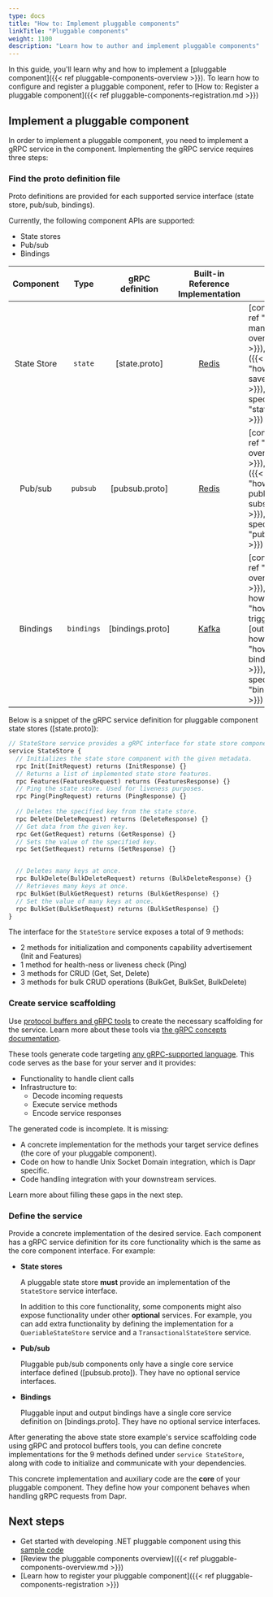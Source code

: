 ```yaml
---
type: docs
title: "How to: Implement pluggable components"
linkTitle: "Pluggable components"
weight: 1100
description: "Learn how to author and implement pluggable components"
---
```


In this guide, you'll learn why and how to implement a [pluggable component]({{< ref pluggable-components-overview >}}). To learn how to configure and register a pluggable component, refer to [How to: Register a pluggable component]({{< ref pluggable-components-registration.md >}})

## Implement a pluggable component

In order to implement a pluggable component, you need to implement a gRPC service in the component. Implementing the gRPC service requires three steps:

### Find the proto definition file

Proto definitions are provided for each supported service interface (state store, pub/sub, bindings).

Currently, the following component APIs are supported:

- State stores
- Pub/sub
- Bindings

|  Component  |    Type    | gRPC definition  |                       Built-in Reference Implementation                        | Docs                                                                                                                                                                  |
| :---------: | :--------: | :--------------: | :----------------------------------------------------------------------------: | --------------------------------------------------------------------------------------------------------------------------------------------------------------------- |
| State Store |  `state`   |  [state.proto]   |  [Redis](https://github.com/dapr/components-contrib/tree/master/state/redis)   | [concept]({{< ref "state-management-overview" >}}), [howto]({{< ref "howto-get-save-state" >}}), [api spec]({{< ref "state_api" >}})                                        |
|   Pub/sub   |  `pubsub`  |  [pubsub.proto]  |  [Redis](https://github.com/dapr/components-contrib/tree/master/pubsub/redis)  | [concept]({{< ref "pubsub-overview" >}}), [howto]({{< ref "howto-publish-subscribe" >}}), [api spec]({{< ref "pubsub_api" >}})                                              |
|  Bindings   | `bindings` | [bindings.proto] | [Kafka](https://github.com/dapr/components-contrib/tree/master/bindings/kafka) | [concept]({{< ref "bindings-overview" >}}), [input howto]({{< ref "howto-triggers" >}}), [output howto]({{< ref "howto-bindings" >}}), [api spec]({{< ref "bindings_api" >}}) |

Below is a snippet of the gRPC service definition for pluggable component state stores ([state.proto]):

```protobuf
// StateStore service provides a gRPC interface for state store components.
service StateStore {
  // Initializes the state store component with the given metadata.
  rpc Init(InitRequest) returns (InitResponse) {}
  // Returns a list of implemented state store features.
  rpc Features(FeaturesRequest) returns (FeaturesResponse) {}
  // Ping the state store. Used for liveness purposes.
  rpc Ping(PingRequest) returns (PingResponse) {}
  
  // Deletes the specified key from the state store.
  rpc Delete(DeleteRequest) returns (DeleteResponse) {}
  // Get data from the given key.
  rpc Get(GetRequest) returns (GetResponse) {}
  // Sets the value of the specified key.
  rpc Set(SetRequest) returns (SetResponse) {}


  // Deletes many keys at once.
  rpc BulkDelete(BulkDeleteRequest) returns (BulkDeleteResponse) {}
  // Retrieves many keys at once.
  rpc BulkGet(BulkGetRequest) returns (BulkGetResponse) {}
  // Set the value of many keys at once.
  rpc BulkSet(BulkSetRequest) returns (BulkSetResponse) {}
}
```

The interface for the `StateStore` service exposes a total of 9 methods:

- 2 methods for initialization and components capability advertisement (Init and Features)
- 1 method for health-ness or liveness check (Ping)
- 3 methods for CRUD (Get, Set, Delete)
- 3 methods for bulk CRUD operations (BulkGet, BulkSet, BulkDelete)

### Create service scaffolding 

Use [protocol buffers and gRPC tools](https://grpc.io) to create the necessary scaffolding for the service. Learn more about these tools via [the gRPC concepts documentation](https://grpc.io/docs/what-is-grpc/core-concepts/).

These tools generate code targeting [any gRPC-supported language](https://grpc.io/docs/what-is-grpc/introduction/#protocol-buffer-versions). This code serves as the base for your server and it provides:
- Functionality to handle client calls
- Infrastructure to:
  - Decode incoming requests
  - Execute service methods
  - Encode service responses

The generated code is incomplete. It is missing:

- A concrete implementation for the methods your target service defines (the core of your pluggable component). 
- Code on how to handle Unix Socket Domain integration, which is Dapr specific.
- Code handling integration with your downstream services.

Learn more about filling these gaps in the next step.

### Define the service

Provide a concrete implementation of the desired service. Each component has a gRPC service definition for its core functionality which is the same as the core component interface. For example:

- **State stores**

   A pluggable state store **must** provide an implementation of the `StateStore` service interface. 
   
   In addition to this core functionality, some components might also expose functionality under other **optional** services. For example, you can add extra functionality by defining the implementation for a `QueriableStateStore` service and a `TransactionalStateStore` service.
   
- **Pub/sub**

   Pluggable pub/sub components only have a single core service interface defined ([pubsub.proto]). They have no optional service interfaces.
 
- **Bindings**

   Pluggable input and output bindings have a single core service definition on [bindings.proto]. They have no optional service interfaces.

After generating the above state store example's service scaffolding code using gRPC and protocol buffers tools, you can define concrete implementations for the 9 methods defined under `service StateStore`, along with code to initialize and communicate with your dependencies.

This concrete implementation and auxiliary code are the **core** of your pluggable component. They define how your component behaves when handling gRPC requests from Dapr.

## Next steps

- Get started with developing .NET pluggable component using this [sample code](https://github.com/dapr/samples/tree/master/pluggable-components-dotnet-template) 
- [Review the pluggable components overview]({{< ref pluggable-components-overview.md >}})
- [Learn how to register your pluggable component]({{< ref pluggable-components-registration >}})